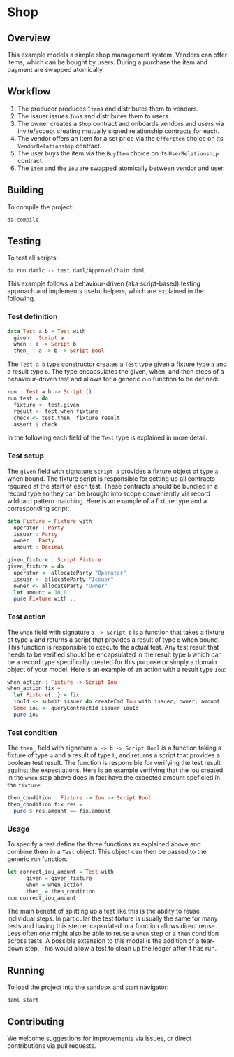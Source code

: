 # Shop

## Overview
This example models a simple shop management system. Vendors can offer items, which can be bought by users. During a purchase the item and payment are swapped atomically.

## Workflow
1. The producer produces `Item`s and distributes them to vendors.
2. The issuer issues `Iou`s and distributes them to users.
3. The owner creates a `Shop` contract and onboards vendors and users via invite/accept creating mutually signed relationship contracts for each.
4. The vendor offers an item for a set price via the `OfferItem` choice on its `VendorRelationship` contract.
5. The user buys the item via the `BuyItem` choice on its `UserRelationship` contract.
6. The `Item` and the `Iou` are swapped atomically between vendor and user.

## Building
To compile the project:
```
da compile
```

## Testing
To test all scripts:
```
da run damlc -- test daml/ApprovalChain.daml
```

This example follows a behaviour-driven (aka script-based) testing approach and implements useful helpers, which are explained in the following.

### Test definition
```haskell
data Test a b = Test with
  given : Script a
  when : a -> Script b
  then_ : a -> b -> Script Bool
```
The `Test a b` type constructor creates a `Test` type given a fixture type `a` and a result type `b`. The type encapsulates the given, when, and then steps of a behaviour-driven test and allows for a generic `run` function to be defined:
```haskell
run : Test a b -> Script ()
run test = do
  fixture <- test.given
  result <- test.when fixture
  check <- test.then_ fixture result
  assert $ check
```
In the following each field of the `Test` type is explained in more detail.

### Test setup
The `given` field with signature `Script a` provides a fixture object of type `a` when bound. The fixture script is responsible for setting up all contracts required at the start of each test. These contracts should be bundled in a record type so they can be brought into scope conveniently via record wildcard pattern matching. Here is an example of a fixture type and a corresponding script:
```haskell
data Fixture = Fixture with
  operator : Party
  issuer : Party
  owner : Party
  amount : Decimal

given_fixture : Script Fixture
given_fixture = do
  operator <- allocateParty "Operator"
  issuer <- allocateParty "Issuer"
  owner <- allocateParty "Owner"
  let amount = 10.0
  pure Fixture with ..
```

### Test action
The `when` field with signature `a -> Script b` is a function that takes a fixture of type `a` and returns a script that provides a result of type `b` when bound. This function is responsible to execute the actual test. Any test result that needs to be verified should be encapsulated in the result type `b` which can be a record type specifically created for this purpose or simply a domain object of your model. Here is an example of an action with a result type `Iou`:
```haskell
when_action : Fixture -> Script Iou
when_action fix =
  let Fixture{..} = fix
  iouId <- submit issuer do createCmd Iou with issuer; owner; amount
  Some iou <- queryContractId issuer iouId
  pure iou
```

### Test condition
The `then_` field with signature `a -> b -> Script Bool` is a function taking a fixture of type `a` and a result of type `b`, and returns a script that provides a boolean test result. The function is responsible for verifying the test result against the expectiations. Here is an example verifying that the Iou created in the `when` step above does in fact have the expected amount speficied in the `fixture`:
```haskell
then_condition : Fixture -> Iou -> Script Bool
then_condition fix res =
  pure $ res.amount == fix.amount
```

### Usage
To specify a test define the three functions as explained above and combine them in a `Test` object. This object can then be passed to the generic `run` function.

```haskell
let correct_iou_amount = Test with
      given = given_fixture
      when = when_action
      then_ = then_condition
run correct_iou_amount
```

The main benefit of splitting up a test like this is the ability to reuse individual steps. In particular the test fixture is usually the same for many tests and having this step encapsulated in a function allows direct reuse. Less often one might also be able to reuse a `when` step or a `then` condition across tests. A possible extension to this model is the addition of a tear-down step. This would allow a test to clean up the ledger after it has run.

## Running
To load the project into the sandbox and start navigator:
```
daml start
```

## Contributing
We welcome suggestions for improvements via issues, or direct contributions via pull requests.
